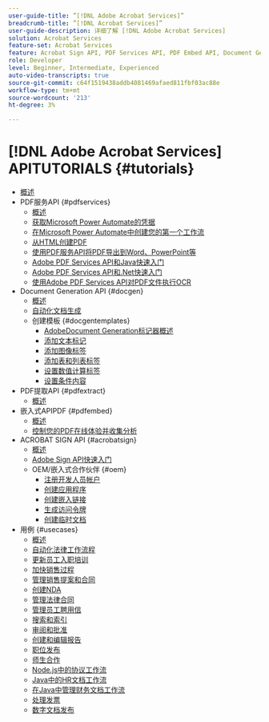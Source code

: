 ```yaml
---
user-guide-title: ”[!DNL Adobe Acrobat Services]”
breadcrumb-title: ”[!DNL Acrobat Services]”
user-guide-description: 详细了解 [!DNL Adobe Acrobat Services]
solution: Acrobat Services
feature-set: Acrobat Services
feature: Acrobat Sign API, PDF Services API, PDF Embed API, Document Generation API
role: Developer
level: Beginner, Intermediate, Experienced
auto-video-transcripts: true
source-git-commit: c64f1519438addb4081469afaed811fbf03ac88e
workflow-type: tm+mt
source-wordcount: '213'
ht-degree: 3%

---
```



# [!DNL Adobe Acrobat Services] APITUTORIALS {#tutorials}

+ [概述](overview.md)
+ PDF服务API {#pdfservices}
   + [概述](pdfservices/overview-pdfservices.md)
   + [获取Microsoft Power Automate的凭据](pdfservices/getting-credentials-power-automate.md)
   + [在Microsoft Power Automate中创建您的第一个工作流](pdfservices/create-workflow-power-automate.md)
   + [从HTML创建PDF](pdfservices/createpdffromhtml.md)
   + [使用PDF服务API将PDF导出到Word、PowerPoint等](pdfservices/exportpdf.md)
   + [Adobe PDF Services API和Java快速入门](pdfservices/gettingstartedjava.md)
   + [Adobe PDF Services API和.Net快速入门](pdfservices/gettingstartednet.md)
   + [使用Adobe PDF Services API对PDF文件执行OCR](pdfservices/ocr.md)
+ Document Generation API {#docgen}
   + [概述](docgen/overview-docgen.md)
   + [自动化文档生成](docgen/automate-doc-gen.md)
   + 创建模板 {#docgentemplates}
      + [AdobeDocument Generation标记器概述](docgen/taggeroverview.md)
      + [添加文本标记](docgen/taggeraddtexttags.md)
      + [添加图像标签](docgen/taggeraddimagetags.md)
      + [添加表和列表标签](docgen/taggertables.md)
      + [设置数值计算标签](docgen/taggercalculations.md)
      + [设置条件内容](docgen/taggerconditional.md)
+ PDF提取API {#pdfextract}
   + [概述](pdfextract/overview-extract.md)
+ 嵌入式APIPDF {#pdfembed}
   + [概述](pdfembed/overview-embed.md)
   + [控制您的PDF在线体验并收集分析](pdfembed/controlpdfexperience.md)
+ ACROBAT SIGN API {#acrobatsign}
   + [概述](acrobatsign/overview-sign.md)
   + [Adobe Sign API快速入门](acrobatsign/signapi.md)
   + OEM/嵌入式合作伙伴 {#oem}
      + [注册开发人员帐户](acrobatsign/sign-up-developer-account.md)
      + [创建应用程序](acrobatsign/creating-your-application.md)
      + [创建嵌入链接](acrobatsign/creating-an-embed-link.md)
      + [生成访问令牌](acrobatsign/generating-an-access-token.md)
      + [创建临时文档](acrobatsign/creating-a-transient-document.md)
+ 用例 {#usecases}
   + [概述](usecases/overview-usecases.md)
   + [自动化法律工作流程](usecases/automatelegalworkflows.md)
   + [更新员工入职培训](usecases/employeeonboarding.md)
   + [加快销售过程](usecases/acceleratesales.md)
   + [管理销售提案和合同](usecases/sales.md)
   + [创建NDA](usecases/nda.md)
   + [管理法律合同](usecases/legal.md)
   + [管理员工聘用信](usecases/offer.md)
   + [搜索和索引](usecases/searching.md)
   + [审阅和批准](usecases/reviews.md)
   + [创建和编辑报告](usecases/reportcreation.md)
   + [职位发布](usecases/jobposting.md)
   + [师生合作](usecases/educationcollab.md)
   + [Node.js中的协议工作流](usecases/AgreementWorkflowsNodejs.md)
   + [Java中的HR文档工作流](usecases/HRAgreementWorkflowsJava.md)
   + [在Java中管理财务文档工作流](usecases/FinanceWorkflowsJava.md)
   + [处理发票](usecases/invoices.md)
   + [数字文档发布](usecases/ddppdfembedapi.md)

